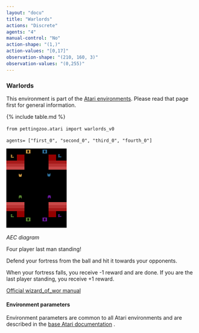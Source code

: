 ```yaml
---
layout: "docu"
title: "Warlords"
actions: "Discrete"
agents: "4"
manual-control: "No"
action-shape: "(1,)"
action-values: "[0,17]"
observation-shape: "(210, 160, 3)"
observation-values: "(0,255)"
---
```


### Warlords

This environment is part of the [Atari environments](../atari). Please read that page first for general information.

{% include table.md %}


`from pettingzoo.atari import warlords_v0`

`agents= ["first_0", "second_0", "third_0", "fourth_0"]`

![warlords gif](atari_warlords.gif)

*AEC diagram*

Four player last man standing!

Defend your fortress from the ball and hit it towards your opponents.

When your fortress falls, you receive -1 reward and are done. If you are the last player standing, you receive +1 reward.

[Official wizard_of_wor manual](https://atariage.com/manual_html_page.php?SoftwareLabelID=598)

#### Environment parameters

Environment parameters are common to all Atari environments and are described in the [base Atari documentation](../atari) .
